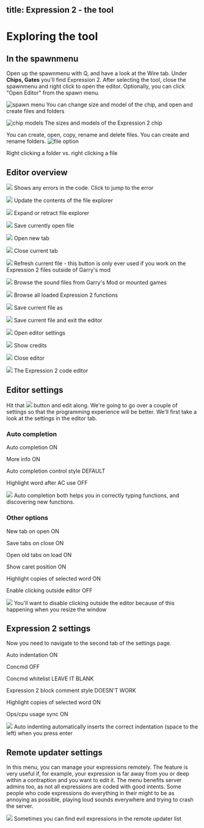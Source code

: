 title: Expression 2 - the tool
---
# Exploring the tool

## In the spawnmenu
Open up the spawnmenu with Q, and have a look at the Wire tab. Under **Chips, Gates** you'll find Expression 2. After selecting the tool, close the spawnmenu and right click to open the editor. Optionally, you can click "Open Editor" from the spawn menu.

![spawn menu](img/e2/spawnmenu.png)
You can change size and model of the chip, and open and create files and folders

![chip models](img/e2/chips.png)
The sizes and models of the Expression 2 chip

You can create, open, copy, rename and delete files. You can create and rename folders.
![file option](img/e2/fileoption.png)

Right clicking a folder vs. right clicking a file

## Editor overview

![](img/e2/editorbutton0.png)
Shows any errors in the code. Click to jump to the error

![](img/e2/editorbutton1.png)
Update the contents of the file explorer

![](img/e2/editorbutton2.png)
Expand or retract file explorer

![](img/e2/editorbutton3.png)
Save currently open file

![](img/e2/editorbutton4.png)
Open new tab

![](img/e2/editorbutton5.png)
Close current tab

![](img/e2/editorbutton6.png)
Refresh current file - this button is only ever used if you work on the Expression 2 files outside of Garry's mod

![](img/e2/editorbutton7.png)
Browse the sound files from Garry's Mod or mounted games

![](img/e2/editorbutton8.png)
Browse all loaded Expression 2 functions

![](img/e2/editorbutton9.png)
Save current file as

![](img/e2/editorbutton10.png)
Save current file and exit the editor

![](img/e2/editorbutton11.png)
Open editor settings

![](img/e2/editorbutton12.png)
Show credits

![](img/e2/editorbutton13.png)
Close editor

![](img/e2/editor.png)
The Expression 2 code editor

## Editor settings
Hit that ![](img/e2/editorbutton11.png) button and edit along. We're going to go over a couple of settings so that the programming experience will be better. We'll first take a look at the settings in the editor tab.

### Auto completion

Auto completion
ON

More info
ON

Auto completion control style
DEFAULT

Highlight word after AC use
OFF

![](img/e2/settings-editor1.gif)
Auto completion both helps you in correctly typing functions, and discovering new functions.

### Other options

New tab on open
ON

Save tabs on close
ON

Open old tabs on load
ON

Show caret position
ON

Highlight copies of selected word
ON

Enable clicking outside editor
OFF

![](img/e2/settings-editor2.gif)
You'll want to disable clicking outside the editor because of this happening when you resize the
window

## Expression 2 settings
Now you need to navigate to the second tab of the settings page.

Auto indentation
ON

Concmd
OFF

Concmd whitelist
LEAVE IT BLANK

Expression 2 block comment style
DOESN'T WORK

Highlight copies of selected word
ON

Ops/cpu usage sync
ON

![](img/e2/settings-e2.gif)
Auto indenting automatically inserts the correct indentation (space to the left) when you press
enter

## Remote updater settings
In this menu, you can manage your expressions remotely. The feature is very useful if, for example, your expression is far away from you or deep within a contraption and you want to edit it. The menu benefits server admins too, as not all expressions are coded with good intents. Some people who code expressions do everything in their might to be as annoying as possible, playing loud sounds everywhere and trying to crash the server.

![](img/e2/settings-remote.png)
Sometimes you can find evil expressions in the remote updater list